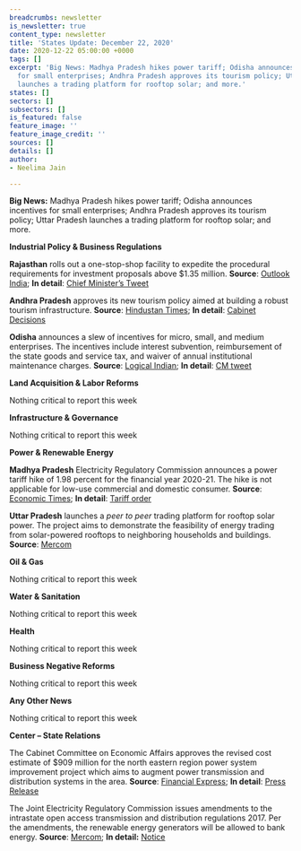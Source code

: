 ```yaml
---
breadcrumbs: newsletter
is_newsletter: true
content_type: newsletter
title: 'States Update: December 22, 2020'
date: 2020-12-22 05:00:00 +0000
tags: []
excerpt: 'Big News: Madhya Pradesh hikes power tariff; Odisha announces incentives
  for small enterprises; Andhra Pradesh approves its tourism policy; Uttar Pradesh
  launches a trading platform for rooftop solar; and more.'
states: []
sectors: []
subsectors: []
is_featured: false
feature_image: ''
feature_image_credit: ''
sources: []
details: []
author:
- Neelima Jain

---
```

**Big News:** Madhya Pradesh hikes power tariff; Odisha announces incentives for small enterprises; Andhra Pradesh approves its tourism policy; Uttar Pradesh launches a trading platform for rooftop solar; and more.

**Industrial Policy & Business Regulations**

**Rajasthan** rolls out a one-stop-shop facility to expedite the procedural requirements for investment proposals above $1.35 million. **Source**: [Outlook India](https://www.outlookindia.com/newsscroll/gehlot-launches-one-stop-shop-facility-for-single-window-clearance-for-investors/1995606); **In detail**: [Chief Minister’s Tweet](https://twitter.com/ashokgehlot51/status/1339565583470190594?s=20)

**Andhra Pradesh** approves its new tourism policy aimed at building a robust tourism infrastructure. **Source**: [Hindustan Times](https://www.hindustantimes.com/travel/ap-government-comes-up-with-new-tourism-policy/story-MYPJXa0qhctgAeeML44ACO.html); **In detail**: [Cabinet Decisions](http://ipr.ap.nic.in/images/press-releases/%E0%B0%AE%E0%B0%82%E0%B0%A4%E0%B1%8D%E0%B0%B0%E0%B0%BF%20%E0%B0%AE%E0%B0%82%E0%B0%A4%E0%B1%8D%E0%B0%B0%E0%B0%BF%20%E0%B0%AA%E0%B1%87%E0%B0%B0%E0%B1%8D%E0%B0%A8%E0%B0%BF%20%E0%B0%B5%E0%B1%86%E0%B0%82%E0%B0%95%E0%B0)

**Odisha** announces a slew of incentives for micro, small, and medium enterprises. The incentives include interest subvention, reimbursement of the state goods and service tax, and waiver of annual institutional maintenance charges. **Source**: [Logical Indian](https://thelogicalindian.com/good-governance/odisha-govt-msme-package-25518); **In detail**: [CM tweet](https://twitter.com/idco_odisha/status/1339082961841344513)

**Land Acquisition & Labor Reforms**

Nothing critical to report this week

**Infrastructure & Governance**

Nothing critical to report this week

**Power & Renewable Energy**

**Madhya Pradesh** Electricity Regulatory Commission announces a power tariff hike of 1.98 percent for the financial year 2020-21. The hike is not applicable for low-use commercial and domestic consumer. **Source**: [Economic Times](https://energy.economictimes.indiatimes.com/news/power/madhya-pradesh-mild-power-tariff-hike-in-view-of-covid-19-meter-rent-scrapped/79789138); **In detail**: [Tariff order](http://www.mperc.in/Retail%20Supply%20Tariff%20Order%20for%20FY%202020-21.pdf)

**Uttar Pradesh** launches a _peer to peer_ trading platform for rooftop solar power. The project aims to demonstrate the feasibility of energy trading from solar-powered rooftops to neighboring households and buildings. **Source**: [Mercom](https://mercomindia.com/uttar-pradesh-blockchain-rooftop-solar-trading/)

**Oil & Gas**

Nothing critical to report this week

**Water & Sanitation**

Nothing critical to report this week

**Health**

Nothing critical to report this week

**Business Negative Reforms**

Nothing critical to report this week

**Any Other News**

Nothing critical to report this week

**Center – State Relations**

The Cabinet Committee on Economic Affairs approves the revised cost estimate of $909 million for the north eastern region power system improvement project which aims to augment power transmission and distribution systems in the area. **Source**: [Financial Express](https://www.financialexpress.com/economy/cabinet-approves-rs-1700-crore-more-for-northeast-power-project/2151358/); **In detail**: [Press Release](https://www.pib.gov.in/PressReleasePage.aspx?PRID=1681052)

The Joint Electricity Regulatory Commission issues amendments to the intrastate open access transmission and distribution regulations 2017. Per the amendments, the renewable energy generators will be allowed to bank energy. **Source**: [Mercom](https://mercomindia.com/jerc-allow-banking-of-energy/); **In detail:** [Notice](http://jercuts.gov.in/writereaddata/UploadFile/First%20Amendment.pdf)
